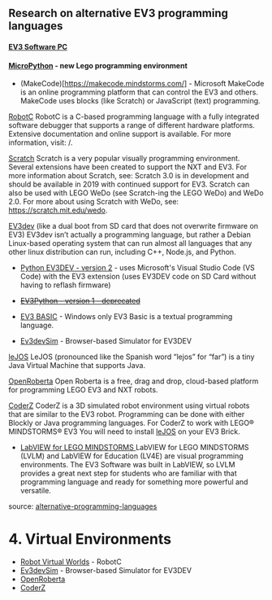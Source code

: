 ## Research on alternative EV3 programming languages
#### [EV3 Software PC](https://www.lego.com/en-ca/themes/mindstorms/downloads)
#### [MicroPython](https://education.lego.com/en-us/downloads/mindstorms-ev3/software#MicroPython?fbclid=IwAR0go3PgzBw16JmvvLphNC_KR2sRoZfiBvkew6w2SBzcX4gZzSukVrIeM8I) - new Lego programming environment

* (MakeCode)[https://makecode.mindstorms.com/] - Microsoft MakeCode is an online programming platform that can control the EV3 and others.  MakeCode uses blocks (like Scratch) or JavaScript (text) programming.

[RobotC](http://www.robotc.net)
RobotC is a C-based programming language with a fully integrated software debugger that supports a range of different hardware platforms. 
Extensive documentation and online support is available. For more information, visit: /.

[Scratch](https://scratch.mit.edu/)
Scratch is a very popular visually programming environment. Several extensions have been created to support the NXT and EV3. 
For more information about Scratch, see:   Scratch 3.0 is in development and should be available in 2019 with continued support for EV3. Scratch can also be used with LEGO WeDo (see Scratch-ing the LEGO WeDo) and WeDo 2.0. For more about using Scratch with WeDo, see: https://scratch.mit.edu/wedo.

[EV3dev](http://www.ev3dev.org/) (like a dual boot from SD card that does not overwrite firmware on EV3)
EV3dev isn’t actually a programming language, but rather a Debian Linux-based operating system that can run almost all languages that any other linux distribution can run, including C++, Node.js, and Python. 
* [Python EV3DEV - version 2](https://sites.google.com/site/ev3devpython/) - uses Microsoft's Visual Studio Code (VS Code) with the EV3 extension (uses EV3DEV code on SD Card without having to reflash firmware)
* ~~[EV3Python - version 1 - deprecated](https://sites.google.com/site/ev3python/)~~

* [EV3 BASIC](https://sites.google.com/site/ev3basic/) - Windows only
EV3 Basic is a textual programming language.
* [Ev3devSim](https://www.aposteriori.com.sg/Ev3devSim/index.html) - Browser-based Simulator for EV3DEV

[leJOS](http://www.lejos.org/ev3.php)
LeJOS (pronounced like the Spanish word “lejos” for “far”) is a tiny Java Virtual Machine that supports Java. 

[OpenRoberta](https://lab.open-roberta.org/)
Open Roberta is a free, drag and drop, cloud-based platform for programming LEGO EV3 and NXT robots. 

[CoderZ](https://gocoderz.com/)
CoderZ is a 3D simulated robot environment using virtual robots that are similar to the EV3 robot.
Programming can be done with either Blockly or Java programming languages. 
For CoderZ to work with LEGO® MINDSTORMS® EV3 You will need to install [leJOS](http://www.lejos.org/ev3.php) on your EV3 Brick.

* [LabVIEW for LEGO MINDSTORMS ](https://www.ni.com/en-ca/support/downloads/software-products/download.labview-for-lego-mindstorms.html)
LabVIEW for LEGO MINDSTORMS (LVLM) and LabVIEW for Education (LV4E) are visual programming environments. 
The EV3 Software was built in LabVIEW, so LVLM provides a great next step for students who are familiar with that programming language and ready for something more powerful and versatile. 

source: [alternative-programming-languages](http://www.legoengineering.com/alternative-programming-languages/)


# 4. Virtual Environments
* [Robot Virtual Worlds](http://www.robotvirtualworlds.com/) - RobotC
* [Ev3devSim](https://www.aposteriori.com.sg/Ev3devSim/index.html) - Browser-based Simulator for EV3DEV
* [OpenRoberta](https://lab.open-roberta.org/)
* [CoderZ](https://gocoderz.com/)
